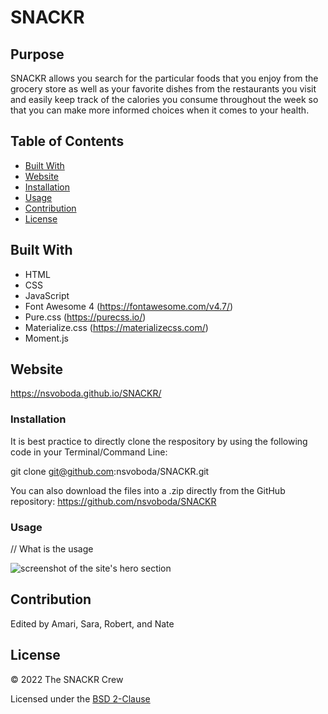 # SNACKR

## Purpose

SNACKR allows you search for the particular foods that you enjoy from the grocery store as well as your favorite dishes from the restaurants you visit and easily keep track of the calories you consume throughout the week so that you can make more informed choices when it comes to your health.

## Table of Contents
- [Built With](#built-with)
- [Website](#website)
- [Installation](#installation)
- [Usage](#usage)
- [Contribution](#contribution)
- [License](#license)

## Built With

* HTML
* CSS
* JavaScript
* Font Awesome 4 (https://fontawesome.com/v4.7/)
* Pure.css (https://purecss.io/)
* Materialize.css (https://materializecss.com/)
* Moment.js

## Website

https://nsvoboda.github.io/SNACKR/

### Installation

It is best practice to directly clone the respository by using the following code in your Terminal/Command Line:

git clone git@github.com:nsvoboda/SNACKR.git

You can also download the files into a .zip directly from the GitHub repository: https://github.com/nsvoboda/SNACKR

### Usage

// What is the usage

![screenshot of the site's hero section](./assets/images/empty-main-screen.png)

## Contribution
Edited by Amari, Sara, Robert, and Nate

## License

&copy; 2022 The SNACKR Crew

Licensed under the [BSD 2-Clause](LICENSE.txt)